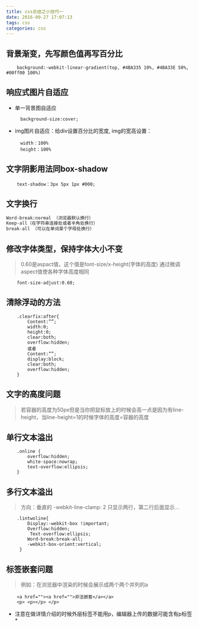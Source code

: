 ```yaml
---
title: css总结之小技巧一
date: 2016-09-27 17:07:13
tags: css
categories: css
---
```


## 背景渐变，先写颜色值再写百分比

		background:-webkit-linear-gradient(top, #4BA335 10%, #4BA33E 50%, #00ff00 100%)

## 响应式图片自适应

- 单一背景图自适应

		background-size:cover;

- img图片自适应：给div设置百分比的宽度, img的宽高设置：

		width：100%
		height：100%

## 文字阴影用法同box-shadow

		text-shadow：3px 5px 1px #000;

## 文字换行

``` bash
Word-break:normal （浏览器默认换行）
Keep-all（在字符串连接处或者半角处换行）
break-all （可以在单词某个字母处换行）
```

## 修改字体类型，保持字体大小不变

> 0.60是aspact值，这个值是font-size/x-height(字体的高度) 通过微调aspect值使各种字体高度相同

		font-size-adjust:0.60;

## 清除浮动的方法

        .clearfix:after{
            Content:””;
            width:0;
            height:0;
            clear:both;
            overflow:hidden;
            或者
            Content:””;
            display:block;
            clear:both;
            overflow:hidden;
        }

## 文字的高度问题

> 若容器的高度为50px但是当你把鼠标放上的时候会高一点是因为有line-height，当line-height=1的时候字体的高度=容器的高度

## 单行文本溢出

		.online {
			overflow:hidden;
			white-space:nowrap;
			text-overflow:ellipsis;
		}

## 多行文本溢出

> 方向：垂直的
>  -webkit-line-clamp: 2 只显示两行，第二行后面显示…

		.lintwoline{
			Display:-webkit-box !important;
			Overflow:hidden;
			 Text-overflow:ellipsis;
			Word-break:break-all;
			-webkit-box-orient:vertical;
		 }


## 标签嵌套问题
> 例如：在浏览器中渲染的时候会展示成两个两个并列的a

		<a href=""><a href="">非法嵌套</a></a>
		<p> <p></p> </p>

*  注意在做详情介绍的时候外层标签不能用p，编辑器上传的数据可能含有p标签*
